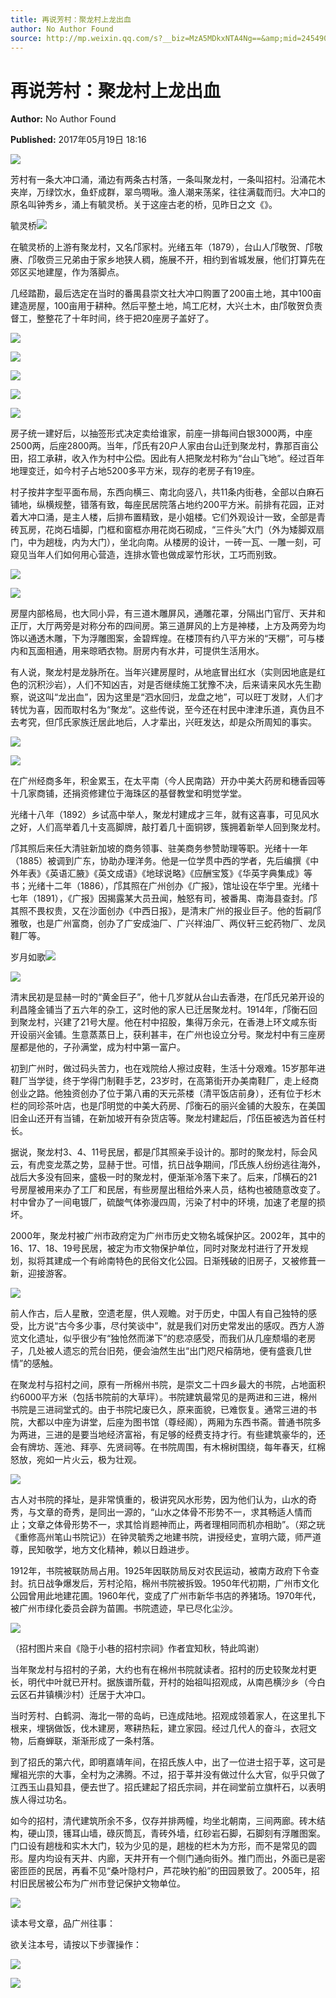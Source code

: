 ```yaml
---
title: 再说芳村：聚龙村上龙出血
author: No Author Found
source: http://mp.weixin.qq.com/s?__biz=MzA5MDkxNTA4Ng==&amp;mid=2454906080&amp;idx=1&amp;sn=0dff2d1a46f80e375d926ca2340ebcd2&amp;chksm=87a22c81b0d5a597539d1cb66facb06a049f37f57e961faac120df4959508695697457e94484#rd
---
```


# 再说芳村：聚龙村上龙出血

**Author:** No Author Found

**Published:** 2017年05月19日 18:16

![](http://mmbiz.qpic.cn/mmbiz_jpg/PJWG74pLsMY6VjSs8icl92DouG8adAGS0ibIkmicA6dYrXchQel1ic3LTtD572I9r9sbW2tOnBvpibgicAXRcdc4p5aA/0?wx_fmt=jpeg)

芳村有一条大冲口涌，涌边有两条古村落，一条叫聚龙村，一条叫招村。沿涌花木夹岸，万绿饮水，鱼虾成群，翠鸟啁啾。渔人潮来荡桨，往往满载而归。大冲口的原名叫钟秀乡，涌上有毓灵桥。关于这座古老的桥，见昨日之文《》。

毓灵桥![](http://mmbiz.qpic.cn/mmbiz_jpg/PJWG74pLsMaTSQro6iaAfQJXxL2G7ib2icomGdrSVnYbDibE2ISyG2bicEbTodfrIX7ykpuUf7qS12OCOUibR2XWBHIg/0?wx_fmt=jpeg)



在毓灵桥的上游有聚龙村，又名邝家村。光绪五年（1879），台山人邝敬贺、邝敬赓、邝敬赍三兄弟由于家乡地狭人稠，施展不开，相约到省城发展，他们打算先在郊区买地建屋，作为落脚点。

几经踏勘，最后选定在当时的番禺县崇文社大冲口购置了200亩土地，其中100亩建造房屋，100亩用于耕种。然后平整土地，鸠工庀材，大兴土木，由邝敬贺负责督工，整整花了十年时间，终于把20座房子盖好了。

![](http://mmbiz.qpic.cn/mmbiz_jpg/PJWG74pLsMaTSQro6iaAfQJXxL2G7ib2ico2No6dicuET3ocHAljoYZDOIDdOEdbKlfic88o0HXBOUaIEA0XGdVXhZw/0?wx_fmt=jpeg)

![](http://mmbiz.qpic.cn/mmbiz_jpg/PJWG74pLsMaTSQro6iaAfQJXxL2G7ib2icoUMGKOicV5ROhk1SwjSjhVusVeFnkOMibdS8O368IW2RsgcWnoc4atRaA/0?wx_fmt=jpeg)

![](http://mmbiz.qpic.cn/mmbiz_jpg/PJWG74pLsMaTSQro6iaAfQJXxL2G7ib2ico1KYxCWdhwojy0e0AMyaz7tJm3sLh8d41jyccF1sbcsMvUaOEu4sfwQ/0?wx_fmt=jpeg)

![](http://mmbiz.qpic.cn/mmbiz_jpg/PJWG74pLsMaTSQro6iaAfQJXxL2G7ib2icoH94Pd2fjQPLtH9FHtic1aKCtzGthJiaJrJbMcXzZ4uDMDDEaY5wOuauQ/0?wx_fmt=jpeg)

![](http://mmbiz.qpic.cn/mmbiz_jpg/PJWG74pLsMaTSQro6iaAfQJXxL2G7ib2icokcnARaEqZDw7g9HLH3UvRefiaUuOthPvuelgM6Zmbibs88feuhX7JLhQ/0?wx_fmt=jpeg)



房子统一建好后，以抽签形式决定卖给谁家，前座一排每间白银3000两，中座2500两，后座2800两。当年，邝氏有20户人家由台山迁到聚龙村，靠那百亩公田，招工承耕，收入作为村中公偿。因此有人把聚龙村称为“台山飞地”。经过百年地理变迁，如今村子占地5200多平方米，现存的老房子有19座。

村子按井字型平面布局，东西向横三、南北向竖八，共11条内街巷，全部以白麻石铺地，纵横规整，错落有致，每座民居院落占地约200平方米。前排有花园，正对着大冲口涌，是主人楼，后排布置精致，是小姐楼。它们外观设计一致，全部是青砖瓦房，花岗石墙脚，门框和窗框亦用花岗石砌成，“三件头”大门（外为矮脚双扇门，中为趟栊，内为大门），坐北向南。从楼房的设计，一砖一瓦、一雕一刻，可窥见当年人们如何用心营造，连排水管也做成翠竹形状，工巧而别致。

![](http://mmbiz.qpic.cn/mmbiz_jpg/PJWG74pLsMaTSQro6iaAfQJXxL2G7ib2icoAB5bcMQKrrWFJXNLibfDFohshxD2iah359TFW3ZBQZiclamIiaCnj8Vgqg/0?wx_fmt=jpeg)

![](http://mmbiz.qpic.cn/mmbiz_jpg/PJWG74pLsMaTSQro6iaAfQJXxL2G7ib2icoXNyHic6r2Ve3ia3OJRpHuFwAyF5iaWLgvROUun1w9O8yTeZOdkDtsrSDw/0?wx_fmt=jpeg)



房屋内部格局，也大同小异，有三道木雕屏风，通雕花罩，分隔出门官厅、天井和正厅，大厅两旁是对称分布的四间房。第三道屏风的上方是神楼，上方及两旁为均饰以通透木雕，下为浮雕图案，金碧辉煌。在楼顶有约八平方米的“天棚”，可与楼内和瓦面相通，用来晾晒衣物。厨房内有水井，可提供生活用水。

有人说，聚龙村是龙脉所在。当年兴建房屋时，从地底冒出红水（实则因地底是红色的沉积沙岩），人们不知凶吉，对是否继续施工犹豫不决，后来请来风水先生勘察，说这叫“龙出血”，因为这里是“泗水回归，龙盘之地”，可以旺丁发财，人们才转忧为喜，因而取村名为“聚龙”。这些传说，至今还在村民中津津乐道，真伪且不去考究，但邝氏家族迁居此地后，人才辈出，兴旺发达，却是众所周知的事实。

![](http://mmbiz.qpic.cn/mmbiz_png/p6Vlqvia1UicyrhG0dR9FTta36XUoGOcvdhsIlSlibKtt80ZiadFZapHdzuBcAHYbKTsZYHibicnuOP8lH5WEibuvKcnw/0?wx_fmt=png)

![](http://mmbiz.qpic.cn/mmbiz_jpg/PJWG74pLsMaTSQro6iaAfQJXxL2G7ib2icoHEicZOkrk7MfJkcPwicrBkjjjOu9eUZ3RZ81URqCRx8VY2x6EDFHfmcQ/0?wx_fmt=jpeg)



在广州经商多年，积金累玉，在太平南（今人民南路）开办中美大药房和穗香园等十几家商铺，还捐资修建位于海珠区的基督教堂和明觉学堂。

光绪十八年（1892）乡试高中举人，聚龙村建成才三年，就有这喜事，可见风水之好，人们高举着几十支高脚牌，敲打着几十面铜锣，簇拥着新举人回到聚龙村。

邝其照后来任大清驻新加坡的商务领事、驻美商务参赞助理等职。光绪十一年（1885）被调到广东，协助办理洋务。他是一位学贯中西的学者，先后编撰《中外年表》《英语汇腋》《英文成语》《地球说略》《应酬宝笈》《华英字典集成》等书；光绪十二年（1886），邝其照在广州创办《广报》，馆址设在华宁里。光绪十七年（1891），《广报》因揭露某大员丑闻，触怒有司，被番禺、南海县查封。邝其照不畏权贵，又在沙面创办《中西日报》，是清末广州的报业巨子。他的哲嗣邝雅敬，也是广州富商，创办了广安成油厂、广兴祥油厂、两仪轩三蛇药物厂、龙凤鞋厂等。

岁月如歌![](http://mmbiz.qpic.cn/mmbiz_jpg/PJWG74pLsMaTSQro6iaAfQJXxL2G7ib2icoR5kySlXrzrQuBW9aSDH4xSIsvyLu7Sje1osTLw28ylujzYA1Ucfkvg/0?wx_fmt=jpeg)

![](http://mmbiz.qpic.cn/mmbiz_jpg/PJWG74pLsMaTSQro6iaAfQJXxL2G7ib2icor1wDWpiaHbLibvKl72toc3OicevPia5fRgG4exxRgt9JDJMjSSnicYUMklQ/0?wx_fmt=jpeg)



清末民初是显赫一时的“黄金巨子”，他十几岁就从台山去香港，在邝氏兄弟开设的利昌隆金铺当了五六年的杂工，这时他的家人已迁居聚龙村。1914年，邝衡石回到聚龙村，兴建了21号大屋。他在村中招股，集得万余元，在香港上环文咸东街开设丽兴金铺。生意蒸蒸日上，获利甚丰，在广州也设立分号。聚龙村中有三座房屋都是他的，子孙满堂，成为村中第一富户。

初到广州时，做过码头苦力，也在戏院给人擦过皮鞋，生活十分艰难。15岁那年进鞋厂当学徒，终于学得门制鞋手艺，23岁时，在高第街开办美南鞋厂，走上经商创业之路。他独资创办了位于第八甫的天元茶楼（清平饭店前身），还有位于杉木栏的同珍茶叶店，也是邝明觉的中美大药房、邝衡石的丽兴金铺的大股东，在美国旧金山还开有当铺，在新加坡开有杂货店等。聚龙村建起后，邝伍臣被选为首任村长。

据说，聚龙村3、4、11号民居，都是邝其照亲手设计的。那时的聚龙村，际会风云，有虎变龙蒸之势，显赫于世。可惜，抗日战争期间，邝氏族人纷纷逃往海外，战后大多没有回来，盛极一时的聚龙村，便渐渐冷落下来了。后来，邝横石的21号房屋被用来办了工厂和民居，有些房屋出租给外来人员，结构也被随意改变了。村中曾办了一间电镀厂，硫酸气体弥漫四周，污染了村中的环境，加速了老屋的损坏。

2000年，聚龙村被广州市政府定为广州市历史文物名城保护区。2002年，其中的16、17、18、19号民居，被定为市文物保护单位，同时对聚龙村进行了开发规划，拟将其建成一个有岭南特色的民俗文化公园。日渐残破的旧房子，又被修葺一新，迎接游客。

![](http://mmbiz.qpic.cn/mmbiz_jpg/PJWG74pLsMaTSQro6iaAfQJXxL2G7ib2icoJTqZf6F7hibLqkXQ5bGibtXJM2ljUxjsaGr4KuArPqtvgKT0ncpM6E9g/0?wx_fmt=jpeg)



前人作古，后人星散，空遗老屋，供人观瞻。对于历史，中国人有自己独特的感受，比方说“古今多少事，尽付笑谈中”，就是我们对历史常发出的感叹。西方人游览文化遗址，似乎很少有“独怆然而涕下”的悲凉感受，而我们从几座颓塌的老房子，几处被人遗忘的荒台旧苑，便会油然生出“出门咫尺榕荫地，便有盛衰几世情”的感触。

在聚龙村与招村之间，原有一所棉州书院，是崇文二十四乡最大的书院，占地面积约6000平方米（包括书院前的大草坪）。书院建筑最常见的是两进和三进，棉州书院是三进祠堂式的。由于书院圮废已久，原来面貌，已难恢复。通常三进的书院，大都以中座为讲堂，后座为图书馆（尊经阁），两厢为东西书斋。普通书院多为两进，三进的是要当地经济富裕，有足够的经费支持才行。有些建筑豪华的，还会有牌坊、莲池、拜亭、先贤祠等。在书院周围，有木棉树围绕，每年春天，红棉怒放，宛如一片火云，极为壮观。

![](http://mmbiz.qpic.cn/mmbiz_jpg/PJWG74pLsMaTSQro6iaAfQJXxL2G7ib2icoX2Y7BAw2ZPzOjlzvuJsbmDjpriaHDZpI8QOQzBu9PLBTR8jnkvxPdOA/0?wx_fmt=jpeg)



古人对书院的择址，是非常慎重的，极讲究风水形势，因为他们认为，山水的奇秀，与文章的奇秀，是同出一源的，“山水之体骨不形势不一，求其畅适人情而止；文章之体骨形势不一，求其恰肖题神而止，两者理相同而机亦相助”。（郑之珖《重修高州笔山书院记》）在钟灵毓秀之地建书院，讲授经史，宣明六箴，师严道尊，民知敬学，地方文化精神，赖以日趋进步。

1912年，书院被联防局占用。1925年因联防局反对农民运动，被南方政府下令查封。抗日战争爆发后，芳村沦陷，棉州书院被拆毁。1950年代初期，广州市文化公园曾用此地建花圃。1960年代，变成了广州市新华书店的养猪场。1970年代，被广州市绿化委员会辟为苗圃。书院遗迹，早已尽化尘沙。

![](http://mmbiz.qpic.cn/mmbiz_jpg/PJWG74pLsMaTSQro6iaAfQJXxL2G7ib2icoib94GIFQojvRMmIPgSZdic9US0ibsL5uPfZKnuNfdmtQtT4nyJibFHnvZw/0?wx_fmt=jpeg)



（招村图片来自《隐于小巷的招村宗祠》作者宜知秋，特此鸣谢）

当年聚龙村与招村的子弟，大约也有在棉州书院就读者。招村的历史较聚龙村更长，明代中叶就已开村。据族谱所载，开村的始祖叫招观成，从南邑横沙乡（今白云区石井镇横沙村）迁居于大冲口。

当时芳村、白鹤洞、海北一带的岛屿，已连成陆地。招观成领着家人，在这里扎下根来，埋锅做饭，伐木建房，寒耕热耘，建立家园。经过几代人的奋斗，衣冠文物，后裔蝉联，渐渐形成了一条村落。

到了招氏的第六代，即明嘉靖年间，在招氏族人中，出了一位进士招于莘，这可是耀祖光宗的大事，全村为之沸腾。不过，招于莘并没有做过什么大官，似乎只做了江西玉山县知县，便去世了。招氏建起了招氏宗祠，并在祠堂前立旗杆石，以表明族人得过功名。

如今的招村，清代建筑所余不多，仅存并排两幢，均坐北朝南，三间两廊。砖木结构，硬山顶，镬耳山墙，碌灰筒瓦，青砖外墙，红砂岩石脚，石脚刻有浮雕图案。门口设有趟栊和实木大门，较为少见的是，趟栊的栏木为方形，而不是常见的圆形。屋内均设有天井、内廊，天井开有一个侧门通向街外。推门而出，外面已是密密匝匝的民居，再看不见“桑叶隐村户，芦花映钓船”的田园景致了。2005年，招村旧民居被公布为广州市登记保护文物单位。

![](http://mmbiz.qpic.cn/mmbiz_gif/PJWG74pLsMYf2b50xFTbTsibmjv5gNVOxZegUj8mrKtpuzCpBAYnQw9duHfIcNnUzicicnGUSv4EWPSTRAPvV9g3w/0?wx_fmt=gif)

读本号文章，品广州往事：

欲关注本号，请按以下步骤操作：

![](http://mmbiz.qpic.cn/mmbiz_png/PJWG74pLsMbxzxSWsbSxWa401icEeDUWiawxAxbdgTq3LmtribGicfmgEgabFONInhdrQRwY9Y4pmxRGlAoaQAaMDA/0?wx_fmt=png)

![](http://mmbiz.qpic.cn/mmbiz/R9TMIsEQ2a8rKSicdVHKZzLfgwVf3xyfslmcuSZ9rV46rmJMZA8g7947S1HjQetL1ePAAFjlcb3anNybARJlaWQ/640)



